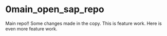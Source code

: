 # 0main_open_sap_repo
Main repo!!
Some changes made in the copy.
This is feature work.
Here is even more feature work.
